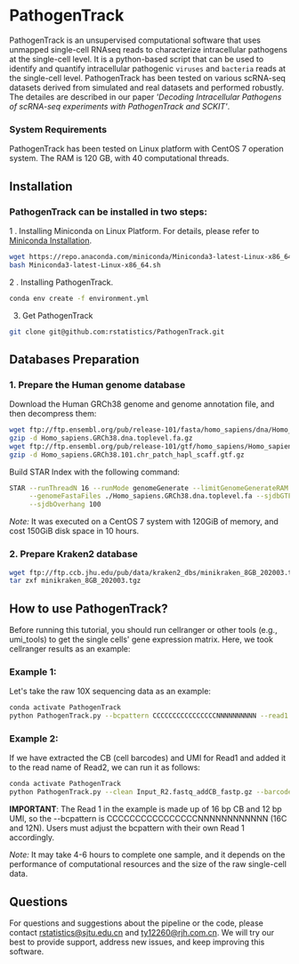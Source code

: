 # PathogenTrack
PathogenTrack is an unsupervised computational software that uses unmapped single-cell RNAseq reads to characterize intracellular pathogens at the single-cell level. It is a python-based script that can be used to identify and quantify intracellular pathogenic `viruses` and `bacteria` reads at the single-cell level.
PathogenTrack has been tested on various scRNA-seq datasets derived from simulated and real datasets and performed robustly. The detailes are described in our paper *'Decoding Intracellular Pathogens of scRNA-seq experiments with PathogenTrack and SCKIT'*.

### System Requirements

PathogenTrack has been tested on Linux platform with CentOS 7 operation system. The RAM is 120 GB, with 40 computational threads.

## Installation

### PathogenTrack can be installed in two steps:

1 . Installing Miniconda on Linux Platform. For details, please refer to [Miniconda Installation](https://conda.io/projects/conda/en/latest/user-guide/install/linux.html#install-linux-silent).
```sh
wget https://repo.anaconda.com/miniconda/Miniconda3-latest-Linux-x86_64.sh
bash Miniconda3-latest-Linux-x86_64.sh
```

2 . Installing PathogenTrack.
```sh
conda env create -f environment.yml
```
3. Get PathogenTrack
```sh
git clone git@github.com:rstatistics/PathogenTrack.git
```
## Databases Preparation

### 1. Prepare the Human genome database
Download the Human GRCh38 genome and genome annotation file, and then decompress them:
```sh
wget ftp://ftp.ensembl.org/pub/release-101/fasta/homo_sapiens/dna/Homo_sapiens.GRCh38.dna.toplevel.fa.gz
gzip -d Homo_sapiens.GRCh38.dna.toplevel.fa.gz
wget ftp://ftp.ensembl.org/pub/release-101/gtf/homo_sapiens/Homo_sapiens.GRCh38.101.chr_patch_hapl_scaff.gtf.gz
gzip -d Homo_sapiens.GRCh38.101.chr_patch_hapl_scaff.gtf.gz
```

Build STAR Index with the following command:
```sh
STAR --runThreadN 16 --runMode genomeGenerate --limitGenomeGenerateRAM 168632691637 --genomeDir ./ \
     --genomeFastaFiles ./Homo_sapiens.GRCh38.dna.toplevel.fa --sjdbGTFfile ./Homo_sapiens.GRCh38.101.chr_patch_hapl_scaff.gtf \
     --sjdbOverhang 100
```
*Note:* It was executed on a CentOS 7 system with 120GiB of memory, and cost 150GiB disk space in 10 hours.

### 2. Prepare Kraken2 database

```sh
wget ftp://ftp.ccb.jhu.edu/pub/data/kraken2_dbs/minikraken_8GB_202003.tgz
tar zxf minikraken_8GB_202003.tgz
```

## How to use PathogenTrack?
Before running this tutorial, you should run cellranger or other tools (e.g., umi_tools) to get the single cells' gene expression matrix. Here, we took cellranger results as an example:
### Example 1:
Let's take the raw 10X sequencing data as an example:
```sh
conda activate PathogenTrack
python PathogenTrack.py --bcpattern CCCCCCCCCCCCCCCCNNNNNNNNNN --read1 Input_R1.fastq.gz --read2 Input_R2.fastq.gz --barcode barcodes.tsv --thread 8 --starindex /db/human/STAR-index/ --krakendb /db/minikraken_8GB_20200312/ --taxondb taxons.db --output Input_matrix.tsv
```

### Example 2:
If we have extracted the CB (cell barcodes) and UMI for Read1 and added it to the read name of Read2, we can run it as follows:
```sh
conda activate PathogenTrack
python PathogenTrack.py --clean Input_R2.fastq_addCB_fastp.gz --barcode barcodes.tsv --thread 8 --starindex /db/human/STAR-index/ --krakendb /db/minikraken_8GB_20200312/ --taxondb taxons.db --output Input_matrix.tsv
```

**IMPORTANT**: The Read 1 in the example is made up of 16 bp CB and 12 bp UMI, so the --bcpattern is CCCCCCCCCCCCCCCCNNNNNNNNNNNN (16C and 12N). Users must adjust the bcpattern with their own Read 1 accordingly.

*Note:* It may take 4-6 hours to complete one sample, and it depends on the performance of computational resources and the size of the raw single-cell data.

## Questions

For questions and suggestions about the pipeline or the code, please contact [rstatistics@sjtu.edu.cn](mailto:rstatistics@sjtu.edu.cn) and [ty12260@rjh.com.cn](mailto:ty12260@rjh.com.cn). We will try our best to provide support, address new issues, and keep improving this software.
